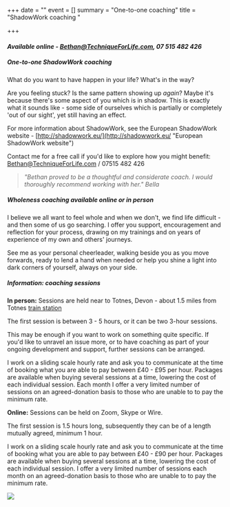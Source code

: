+++
date = ""
event = []
summary = "One-to-one coaching"
title = "ShadowWork coaching  "

+++
#### _Available online - Bethan@TechniqueForLife.com, 07 515 482 426_

##### One-to-one **_ShadowWork_ coaching**

What do you want to have happen in your life?  What's in the way?

Are you feeling stuck?  Is the same pattern showing up _again_?  Maybe it's because there's some aspect of you which is in shadow.  This is exactly what it sounds like - some side of ourselves which is partially or completely 'out of our sight', yet still having an effect.

For more information about ShadowWork, see the European ShadowWork website -  [http://shadowwork.eu/](http://shadowwork.eu/ "European ShadowWork website")

Contact me for a free call if you'd like to explore how you might benefit:   [Bethan@TechniqueForLife.com](mailto:Bethan@techniqueforlife.com) / 07515 482 426

> _"Bethan proved to be a thoughtful and considerate coach. I would thoroughly recommend working with her."    Bella_

##### **_Wholeness_ coaching**  _available online or in person_

I believe we all want to feel whole and when we don't, we find life difficult - and then some of us go searching.  I offer you support, encouragement and reflection for your process, drawing on my trainings and on years of experience of my own and others' journeys.

See me as your personal cheerleader, walking beside you as you move forwards, ready to lend a hand when needed or help you shine a light into dark corners of yourself, always on your side.

##### **Information:** coaching sessions

**In person:**  Sessions are held near to Totnes, Devon - about 1.5 miles from Totnes [train station](https://www.nationalrail.co.uk/stations/TOT/details.html)

The first session is between 3 - 5 hours, or it can be two 3-hour sessions.

This may be enough if you want to work on something quite specific.   If you'd like to unravel an issue more, or to have coaching as part of your ongoing development and support, further sessions can be arranged.

I work on a sliding scale hourly rate and ask you to communicate at the time of booking what you are able to pay between £40 - £95 per hour.   Packages are available when buying several sessions at a time, lowering the cost of each individual session.    Each month I offer a very limited number of sessions on an agreed-donation basis to those who are unable to to pay the minimum rate.

**Online:**  Sessions can be held on Zoom, Skype or Wire.

The first session is 1.5 hours long, subsequently they can be of a length mutually agreed, minimum 1 hour.

I work on a sliding scale hourly rate and ask you to communicate at the time of booking what you are able to pay between £40 - £90 per hour.   Packages are available when buying several sessions at a time, lowering the cost of each individual session.    I offer a very limited number of sessions each month on an agreed-donation basis to those who are unable to to pay the minimum rate.

![](/uploads/bethanevansoutdoorsml.jpg)
